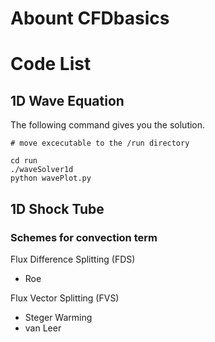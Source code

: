 # Abount CFDbasics

# Code List

## 1D Wave Equation
The following command gives you the solution.

```shell
# move excecutable to the /run directory

cd run
./waveSolver1d
python wavePlot.py
```

## 1D Shock Tube
### Schemes for convection term
Flux Difference Splitting (FDS)
- Roe

Flux Vector Splitting (FVS)
- Steger Warming
- van Leer

